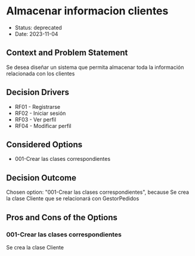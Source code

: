 # Almacenar informacion clientes

* Status: deprecated
* Date: 2023-11-04

## Context and Problem Statement

Se desea diseñar un sistema que permita almacenar toda la información relacionada con los clientes

## Decision Drivers

* RF01 - Registrarse
* RF02 - Iniciar sesión
* RF03 - Ver perfil
* RF04 - Modificar perfil

## Considered Options

* 001-Crear las clases correspondientes

## Decision Outcome

Chosen option: "001-Crear las clases correspondientes", because Se crea la clase Cliente que se relacionará con GestorPedidos

## Pros and Cons of the Options

### 001-Crear las clases correspondientes

Se crea la clase Cliente
